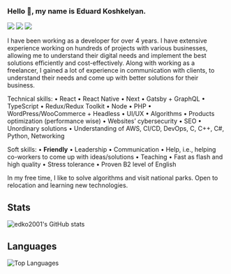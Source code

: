 ### Hello 👋, my name is Eduard Koshkelyan.

[![](https://img.shields.io/badge/-Eduard%20Koshkelyan-blue?style=flat-square&logo=Linkedin&logoColor=white&link=https://www.linkedin.com/in/eduard-koshkelyan/)](https://www.linkedin.com/in/eduard-koshkelyan/)
[![](https://img.shields.io/badge/-PersonalWebsite-%23181717?style=flat-square&logo=html5)](https://eduard-koshkelyan.onrender.com/)
[![](https://img.shields.io/badge/-edko2001-%23181717?style=flat-square&logo=github)](https://github.com/edko2001)

I have been working as a developer for over 4 years. I have extensive experience working on hundreds of projects with various businesses, allowing me to understand their digital needs and implement the best solutions efficiently and cost-effectively. Along with working as a freelancer, I gained a lot of experience in communication with clients, to understand their needs and come up with better solutions for their business.

Technical skills:
• React
• React Native
• Next
• Gatsby + GraphQL
• TypeScript
• Redux/Redux Toolkit
• Node
• PHP
• WordPress/WooCommerce + Headless
• UI/UX
• Algorithms
• Products optimization (performance wise) 
• Websites’ cybersecurity
• SEO
• Unordinary solutions
• Understanding of AWS, CI/CD, DevOps, C, C++, C#, Python, Networking

Soft skills:
• **Friendly**
• Leadership
• Communication
• Help, i.e., helping co-workers to come up with ideas/solutions
• Teaching
• Fast as flash and high quality
• Stress tolerance
• Proven B2 level of English

In my free time, I like to solve algorithms and visit national parks.
Open to relocation and learning new technologies.

## Stats
![edko2001's GitHub stats](https://github-readme-stats-edko2001.vercel.app/api?username=edko2001&show_icons=true&theme=dracula&count_private=true)


## Languages 
![Top Languages](https://github-readme-stats-edko2001.vercel.app/api/top-langs/?username=edko2001&layout=compact&hide=css,html,handlebars)
